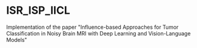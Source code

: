 # ISR_ISP_IICL
Implementation of the paper "Influence-based Approaches for Tumor Classification in Noisy Brain MRI with Deep Learning and Vision-Language Models"

